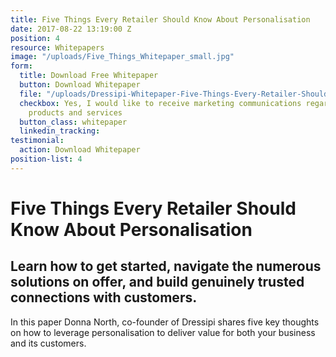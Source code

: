 ```yaml
---
title: Five Things Every Retailer Should Know About Personalisation
date: 2017-08-22 13:19:00 Z
position: 4
resource: Whitepapers
image: "/uploads/Five_Things_Whitepaper_small.jpg"
form:
  title: Download Free Whitepaper
  button: Download Whitepaper
  file: "/uploads/Dressipi-Whitepaper-Five-Things-Every-Retailer-Should-Know-About-Personalisation-a8c06d.pdf"
  checkbox: Yes, I would like to receive marketing communications regarding Dressipi
    products and services
  button_class: whitepaper
  linkedin_tracking: 
testimonial:
  action: Download Whitepaper
position-list: 4
---
```


# Five Things Every Retailer Should Know About Personalisation

## Learn how to get started, navigate the numerous solutions on offer, and build genuinely trusted connections with customers.

In this paper Donna North, co-founder of Dressipi shares five key thoughts on how to leverage personalisation to deliver value for both your business and its customers.
